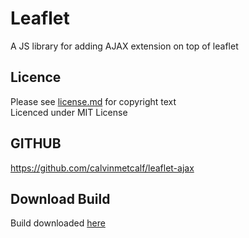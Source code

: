 # Leaflet
A JS library for adding AJAX extension on top of leaflet

## Licence
Please see [license.md](LICENSE) for copyright text  
Licenced under MIT License 

## GITHUB
https://github.com/calvinmetcalf/leaflet-ajax

## Download Build
Build downloaded [here](https://leafletjs.com/download.html)



